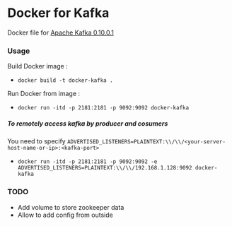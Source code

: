 # Docker for Kafka
Docker file for [Apache Kafka 0.10.0.1](http://kafka.apache.org/)

### Usage
 Build Docker image : 
 
 -  `docker build -t docker-kafka . `
 
 Run Docker from image :
 
 -  `docker run -itd -p 2181:2181 -p 9092:9092 docker-kafka`
 
 ##### **To remotely access kafka by producer and cosumers**
You need to specify `ADVERTISED_LISTENERS=PLAINTEXT:\\/\\/<your-server-host-name-or-ip>:<kafka-port>`
 
-   `docker run -itd -p 2181:2181 -p 9092:9092 -e ADVERTISED_LISTENERS=PLAINTEXT:\\/\\/192.168.1.128:9092 docker-kafka`

### TODO
- Add volume to store zookeeper data
- Allow to add config from outside
